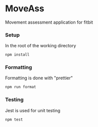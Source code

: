 # MoveAss

Movement assessment application for fitbit


### Setup

In the root of the working directory 

```bash
npm install
```


### Formatting

Formatting is done with "prettier"

```bash
npm run format
```


### Testing

Jest is used for unit testing

```bash
npm test
```